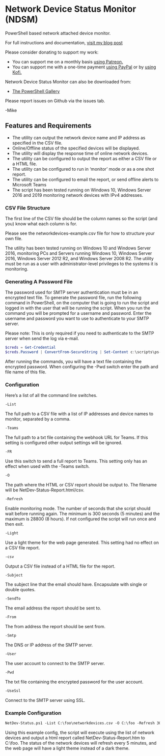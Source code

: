 # Network Device Status Monitor (NDSM)

PowerShell based network attached device monitor.

For full instructions and documentation, [visit my blog post](https://gal.vin/posts/network-device-status)

Please consider donating to support my work:

* You can support me on a monthly basis [using Patreon.](https://www.patreon.com/mikegalvin)
* You can support me with a one-time payment [using PayPal](https://www.paypal.me/digressive) or by [using Kofi.](https://ko-fi.com/mikegalvin)

Network Device Status Monitor can also be downloaded from:

* [The PowerShell Gallery](https://www.powershellgallery.com/packages/NetDev-Status)

Please report issues on Github via the issues tab.

-Mike

## Features and Requirements

* The utility can output the network device name and IP address as specified in the CSV file.
* Online/Offline status of the specified devices will be displayed.
* The utility will display the response time of online network devices.
* The utility can be configured to output the report as either a CSV file or a HTML file.
* The utility can be configured to run in ‘monitor’ mode or as a one shot report.
* The utility can be configured to email the report, or send offline alerts to Microsoft Teams
* The script has been tested running on Windows 10, Windows Server 2016 and 2019 monitoring network devices with IPv4 addresses.

### CSV File Structure

The first line of the CSV file should be the column names so the script (and you) know what each column is for.

Please see the networkdevices-example.csv file for how to structure your own file.

The utility has been tested running on Windows 10 and Windows Server 2016, monitoring PCs and Servers running Windows 10, Windows Server 2016, Windows Server 2012 R2, and Windows Server 2008 R2. The utility must be run as a user with administrator-level privileges to the systems it is monitoring.

### Generating A Password File

The password used for SMTP server authentication must be in an encrypted text file. To generate the password file, run the following command in PowerShell, on the computer that is going to run the script and logged in with the user that will be running the script. When you run the command you will be prompted for a username and password. Enter the username and password you want to use to authenticate to your SMTP server.

Please note: This is only required if you need to authenticate to the SMTP server when send the log via e-mail.

``` powershell
$creds = Get-Credential
$creds.Password | ConvertFrom-SecureString | Set-Content c:\scripts\ps-script-pwd.txt
```

After running the commands, you will have a text file containing the encrypted password. When configuring the -Pwd switch enter the path and file name of this file.

### Configuration

Here’s a list of all the command line switches.

``` txt
-List
```

The full path to a CSV file with a list of IP addresses and device names to monitor, separated by a comma.

``` txt
-Teams
```

The full path to a txt file containing the webhook URL for Teams. If this setting is configured other output settings will be ignored.

``` txt
-FR
```

Use this switch to send a full report to Teams. This setting only has an effect when used with the -Teams switch.

``` txt
-O
```

The path where the HTML or CSV report should be output to. The filename will be NetDev-Status-Report.html/csv.

``` txt
-Refresh
```

Enable monitoring mode. The number of seconds that she script should wait before running again. The minimum is 300 seconds (5 minutes)
and the maximum is 28800 (8 hours). If not configured the script will run once and then exit.

``` txt
-Light
```

Use a light theme for the web page generated. This setting had no effect on a CSV file report.

``` txt
-csv
```

Output a CSV file instead of a HTML file for the report.

``` txt
-Subject
```

The subject line that the email should have. Encapsulate with single or double quotes.

``` txt
-SendTo
```

The email address the report should be sent to.

``` txt
-From
```

The from address the report should be sent from.

``` txt
-Smtp
```

The DNS or IP address of the SMTP server.

``` txt
-User
```

The user account to connect to the SMTP server.

``` txt
-Pwd
```

The txt file containing the encrypted password for the user account.

``` txt
-UseSsl
```

Connect to the SMTP server using SSL.

### Example Configuration

``` txt
NetDev-Status.ps1 -List C:\foo\networkdevices.csv -O C:\foo -Refresh 300 -Light
```

Using this example config, the script will execute using the list of network devices and output a html report called NetDev-Status-Report.htm to C:\foo. The status of the network devices will refresh every 5 minutes, and the web page will have a light theme instead of a dark theme.
